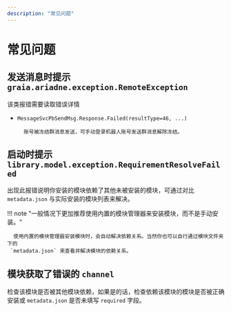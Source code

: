 ```yaml
---
description: "常见问题"
---
```


# 常见问题

## 发送消息时提示 `graia.ariadne.exception.RemoteException`

该类报错需要读取错误详情

* `MessageSvcPbSendMsg.Response.Failed(resultType=46, ...)`

        账号被冻结群消息发送，可手动登录机器人账号发送群消息解除冻结。

## 启动时提示 `library.model.exception.RequirementResolveFailed`

出现此报错说明你安装的模块依赖了其他未被安装的模块，可通过对比 `metadata.json`
与实际安装的模块列表来解决。

!!! note "一般情况下更加推荐使用内置的模块管理器来安装模块，而不是手动安装。"

      使用内置的模块管理器安装模块时，会自动解决依赖关系。当然你也可以自行通过模块文件夹下的
     `metadata.json` 来查看并解决模块的依赖关系。

## 模块获取了错误的 `channel`

检查该模块是否被其他模块依赖，如果是的话，检查依赖该模块的模块是否被正确安装或 `metadata.json`
是否未填写 `required` 字段。
